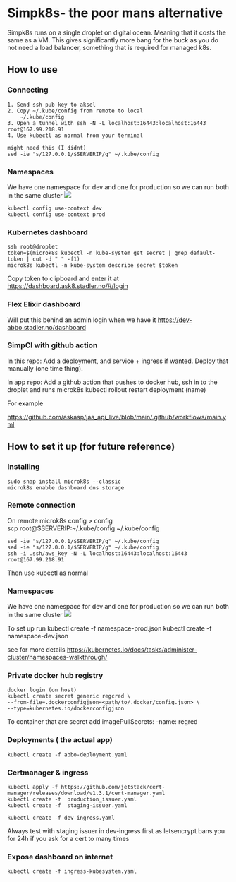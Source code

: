 # Simpk8s- the poor mans alternative

Simpk8s runs on a single droplet on digital ocean. 
Meaning that it costs the same as a VM.
This gives significantly more bang for the buck as you
do not need a load balancer, something that is required for 
managed k8s.


## How to use
### Connecting 
    1. Send ssh pub key to aksel
    2. Copy ~/.kube/config from remote to local
        ~/.kube/config
    3. Open a tunnel with ssh -N -L localhost:16443:localhost:16443 root@167.99.218.91
    4. Use kubectl as normal from your terminal
    
    might need this (I didnt)
    sed -ie "s/127.0.0.1/$SERVERIP/g" ~/.kube/config
    
### Namespaces
We have one namespace for dev and one for production so 
we can run both in the same cluster
![](https://i.imgur.com/GmlvwmI.jpeg)

    kubectl config use-context dev
    kubectl config use-context prod


### Kubernetes dashboard 
    ssh root@droplet
    token=$(microk8s kubectl -n kube-system get secret | grep default-token | cut -d " " -f1)
    microk8s kubectl -n kube-system describe secret $token
    
Copy token to clipboard and enter it at  https://dashboard.ask8.stadler.no/#/login
    
    
### Flex Elixir dashboard
Will put this behind an admin login when we have it
    https://dev-abbo.stadler.no/dashboard
    


### SimpCI with github action

In this repo:
Add a deployment, and service + ingress if wanted.
Deploy that manually (one time thing). 


In app repo:
Add a github action
that pushes to docker hub, ssh in to the droplet and runs
     microk8s kubectl rollout restart deployment (name)
     
For example 

https://github.com/askasp/jaa_api_live/blob/main/.github/workflows/main.yml


## How to set it up (for future reference)

### Installing

    sudo snap install microk8s --classic 
    microk8s enable dashboard dns storage


### Remote connection
On remote
    microk8s config > config        
    scp root@$SERVERIP:~/.kube/config ~/.kube/config
    
    sed -ie "s/127.0.0.1/$SERVERIP/g" ~/.kube/config
    sed -ie "s/127.0.0.1/$SERVERIP/g" ~/.kube/config
    ssh -i .ssh/aws_key -N -L localhost:16443:localhost:16443 root@167.99.218.91
    
Then use kubectl as normal

### Namespaces
We have one namespace for dev and one for production so 
we can run both in the same cluster
![](https://i.imgur.com/GmlvwmI.jpeg)

To set up run
            kubectl create -f  namespace-prod.json
            kubectl create -f  namespace-dev.json

see for more details
https://kubernetes.io/docs/tasks/administer-cluster/namespaces-walkthrough/


### Private docker hub registry
    docker login (on host)
    kubectl create secret generic regcred \
    --from-file=.dockerconfigjson=<path/to/.docker/config.json> \
    --type=kubernetes.io/dockerconfigjson
    
To container that are secret add 
    imagePullSecrets:
        -name: regred 
        
        
### Deployments ( the actual app)
    kubectl create -f abbo-deployment.yaml

### Certmanager & ingress
    kubectl apply -f https://github.com/jetstack/cert-manager/releases/download/v1.3.1/cert-manager.yaml
    kubectl create -f  production_issuer.yaml
    kubectl create -f  staging-issuer.yaml
    
    kubectl create -f dev-ingress.yaml

Always test with staging issuer in dev-ingress first
as letsencrypt bans you for 24h if you ask for a cert to many times


### Expose dashboard on internet
    kubectl create -f ingress-kubesystem.yaml


